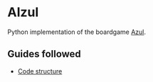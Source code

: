 # AIzul

Python implementation of the boardgame [Azul](https://en.wikipedia.org/wiki/Azul_(board_game)).

## Guides followed
- [Code structure](https://docs.python-guide.org/writing/structure/)
